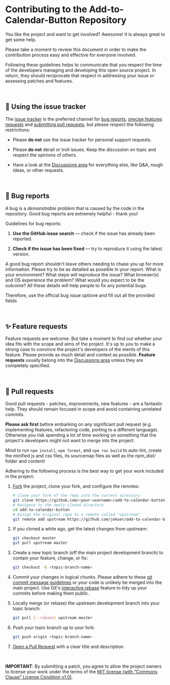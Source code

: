 # Contributing to the Add-to-Calendar-Button Repository

You like the project and want to get involved?
Awesome! It is always great to get some help.

Please take a moment to review this document in order to make the contribution process easy and effective for everyone involved.

Following these guidelines helps to communicate that you respect the time of the developers managing and developing this open source project. 
In return, they should reciprocate that respect in addressing your issue or assessing patches and features.

<br />

## 📄 Using the issue tracker

The [issue tracker](https://github.com/jekuer/add-to-calendar-button/issues) is the preferred channel for [bug reports](#bugs), [precise features requests](#features) and [submitting pull requests](#pull-requests), but please respect the following restrictions:

- Please **do not** use the issue tracker for personal support requests.

- Please **do not** derail or troll issues. Keep the discussion on topic and respect the opinions of others.

- Have a look at the [Discussions area](https://github.com/jekuer/add-to-calendar-button/discussions) for everything else, like Q&A, rough ideas, or other requests.

<br />

<a name="bugs"></a>

## 🐞 Bug reports

A bug is a _demonstrable problem_ that is caused by the code in the repository.
Good bug reports are extremely helpful - thank you!

Guidelines for bug reports:

1.  **Use the GitHub issue search** — check if the issue has already been reported.

2.  **Check if the issue has been fixed** — try to reproduce it using the latest version.

A good bug report shouldn't leave others needing to chase you up for more information. 
Please try to be as detailed as possible in your report. What is your environment? What steps will reproduce the issue? What browser(s) and OS experience the problem? What would you expect to be the outcome?
All these details will help people to fix any potential bugs.

Therefore, use the official bug issue optione and fill out all the provided fields

<br />

<a name="features"></a>

## ✨ Feature requests

Feature requests are welcome. But take a moment to find out whether your idea fits with the scope and aims of the project. 
It's up to _you_ to make a strong case to convince the project's developers of the merits of this feature. 
Please provide as much detail and context as possible.
**Feature requests** usually belong into the [Discussions area](https://github.com/jekuer/add-to-calendar-button/discussions) unless they are completely specified.

<br />

<a name="pull-requests"></a>

## 🧰 Pull requests

Good pull requests - patches, improvements, new features - are a fantastic help.
They should remain focused in scope and avoid containing unrelated commits.

**Please ask first** before embarking on any significant pull request (e.g. implementing features, refactoring code, porting to a different language).
Otherwise you risk spending a lot of time working on something that the project's developers might not want to merge into the project.

Mind to run `npm install`, `npm format`, and `npm run build` to auto-lint, create the minified js and css files, its sourcemap files as well as the npm_dist/ folder and content!

Adhering to the following process is the best way to get your work included in the project:

1.  [Fork](https://help.github.com/articles/fork-a-repo/) the project, clone your fork, and configure the remotes:

    ```bash
    # Clone your fork of the repo into the current directory
    git clone https://github.com/<your-username>/add-to-calendar-button.git
    # Navigate to the newly cloned directory
    cd add-to-calendar-button
    # Assign the original repo to a remote called "upstream"
    git remote add upstream https://github.com/jekuer/add-to-calendar-button.git
    ```

2.  If you cloned a while ago, get the latest changes from upstream:

    ```bash
    git checkout master
    git pull upstream master
    ```

3.  Create a new topic branch (off the main project development branch) to contain your feature, change, or fix:

    ```bash
    git checkout -b <topic-branch-name>
    ```

4.  Commit your changes in logical chunks. Please adhere to these [git commit message guidelines](https://tbaggery.com/2008/04/19/a-note-about-git-commit-messages.html) or your code is unlikely be merged into the main project.
    Use Git's [interactive rebase](https://help.github.com/articles/about-git-rebase/) feature to tidy up your commits before making them public.

5.  Locally merge (or rebase) the upstream development branch into your topic branch:

    ```bash
    git pull [--rebase] upstream master
    ```

6.  Push your topic branch up to your fork:

    ```bash
    git push origin <topic-branch-name>
    ```

7.  [Open a Pull Request](https://help.github.com/articles/using-pull-requests/) with a clear title and description.

<br />

**IMPORTANT**: By submitting a patch, you agree to allow the project owners to license your work under the terms of the [MIT license (with “Commons Clause” License Condition v1.0)](LICENSE.txt).
